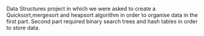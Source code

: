 Data Structures project in which we were asked to create a Quicksort,mergesort and heapsort algorithm in order to organise data in the first part. Second part required binary search trees and hash tables in order to store data.
